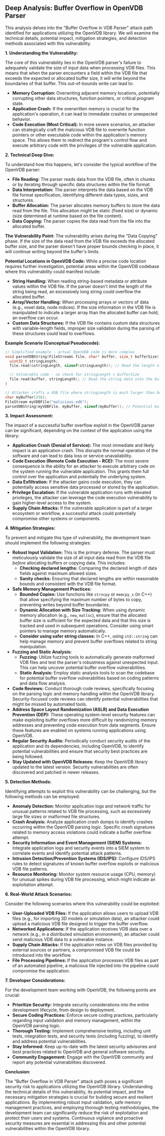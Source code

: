 ## Deep Analysis: Buffer Overflow in OpenVDB Parser

This analysis delves into the "Buffer Overflow in VDB Parser" attack path identified for applications utilizing the OpenVDB library. We will examine the technical details, potential impact, mitigation strategies, and detection methods associated with this vulnerability.

**1. Understanding the Vulnerability:**

The core of this vulnerability lies in the OpenVDB parser's failure to adequately validate the size of input data when processing VDB files. This means that when the parser encounters a field within the VDB file that exceeds the expected or allocated buffer size, it will write beyond the boundaries of that buffer. This out-of-bounds write can lead to:

* **Memory Corruption:** Overwriting adjacent memory locations, potentially corrupting other data structures, function pointers, or critical program state.
* **Application Crash:**  If the overwritten memory is crucial for the application's operation, it can lead to immediate crashes or unexpected behavior.
* **Code Execution (Most Critical):** In more severe scenarios, an attacker can strategically craft the malicious VDB file to overwrite function pointers or other executable code within the application's memory space. This allows them to redirect the program's control flow and execute arbitrary code with the privileges of the vulnerable application.

**2. Technical Deep Dive:**

To understand how this happens, let's consider the typical workflow of the OpenVDB parser:

* **File Reading:** The parser reads data from the VDB file, often in chunks or by iterating through specific data structures within the file format.
* **Data Interpretation:**  The parser interprets the data based on the VDB file format specification, identifying different data types, sizes, and structures.
* **Buffer Allocation:**  The parser allocates memory buffers to store the data read from the file. This allocation might be static (fixed size) or dynamic (size determined at runtime based on the file content).
* **Data Copying:** The parser copies the data read from the file into the allocated buffer.

**The Vulnerability Point:** The vulnerability arises during the "Data Copying" phase. If the size of the data read from the VDB file exceeds the allocated buffer size, and the parser doesn't have proper bounds checking in place, it will continue writing beyond the buffer's limits.

**Potential Locations in OpenVDB Code:** While a precise code location requires further investigation, potential areas within the OpenVDB codebase where this vulnerability could manifest include:

* **String Handling:** When reading string-based metadata or attribute values within the VDB file. If the parser doesn't limit the length of the string being read, an excessively long string could overflow the allocated buffer.
* **Array/Vector Handling:** When processing arrays or vectors of data (e.g., voxel data, node indices). If the size information in the VDB file is manipulated to indicate a larger array than the allocated buffer can hold, an overflow can occur.
* **Custom Data Structures:** If the VDB file contains custom data structures with variable-length fields, improper size validation during the parsing of these structures could lead to overflows.

**Example Scenario (Conceptual Pseudocode):**

```c++
// Simplified example - actual OpenVDB code is more complex
void parseVDBString(FileStream& file, char* buffer, size_t bufferSize) {
  uint32_t stringLength;
  file.read(&stringLength, sizeof(stringLength)); // Read the length of the string from the file

  // Vulnerable code - no check for stringLength > bufferSize
  file.read(buffer, stringLength); // Read the string data into the buffer
}

// Attacker crafts a VDB file where stringLength is much larger than bufferSize
char myBuffer[256];
FileStream myVDBFile("malicious.vdb");
parseVDBString(myVDBFile, myBuffer, sizeof(myBuffer)); // Potential buffer overflow
```

**3. Impact Assessment:**

The impact of a successful buffer overflow exploit in the OpenVDB parser can be significant, depending on the context of the application using the library:

* **Application Crash (Denial of Service):**  The most immediate and likely impact is an application crash. This disrupts the normal operation of the software and can lead to data loss or service unavailability.
* **Code Execution (Remote Code Execution - RCE):**  The most severe consequence is the ability for an attacker to execute arbitrary code on the system running the vulnerable application. This grants them full control over the application and potentially the underlying system.
* **Data Exfiltration:** If the attacker gains code execution, they can potentially access sensitive data processed or stored by the application.
* **Privilege Escalation:** If the vulnerable application runs with elevated privileges, the attacker can leverage the code execution vulnerability to gain higher-level access to the system.
* **Supply Chain Attacks:** If the vulnerable application is part of a larger ecosystem or workflow, a successful attack could potentially compromise other systems or components.

**4. Mitigation Strategies:**

To prevent and mitigate this type of vulnerability, the development team should implement the following strategies:

* **Robust Input Validation:** This is the primary defense. The parser must meticulously validate the size of all input data read from the VDB file *before* allocating buffers or copying data. This includes:
    * **Checking declared lengths:** Comparing the declared length of data fields against maximum allowed sizes.
    * **Sanity checks:** Ensuring that declared lengths are within reasonable bounds and consistent with the VDB file format.
* **Safe Memory Management Practices:**
    * **Bounded Copies:** Use functions like `strncpy` or `memcpy_s` (in C++) that allow specifying the maximum number of bytes to copy, preventing writes beyond buffer boundaries.
    * **Dynamic Allocation with Size Tracking:** When using dynamic memory allocation (e.g., `new`, `malloc`), ensure that the allocated buffer size is sufficient for the expected data and that this size is tracked and used in subsequent operations. Consider using smart pointers to manage memory automatically.
    * **Consider using safer string classes:**  In C++, using `std::string` can help manage memory and prevent buffer overflows related to string manipulation.
* **Fuzzing and Static Analysis:**
    * **Fuzzing:** Utilize fuzzing tools to automatically generate malformed VDB files and test the parser's robustness against unexpected input. This can help uncover potential buffer overflow vulnerabilities.
    * **Static Analysis:** Employ static analysis tools to scan the codebase for potential buffer overflow vulnerabilities based on coding patterns and data flow analysis.
* **Code Reviews:** Conduct thorough code reviews, specifically focusing on the parsing logic and memory handling within the OpenVDB library. Security-focused code reviews can identify potential vulnerabilities that might be missed by automated tools.
* **Address Space Layout Randomization (ASLR) and Data Execution Prevention (DEP):** These operating system-level security features can make exploiting buffer overflows more difficult by randomizing memory addresses and preventing code execution from data segments. Ensure these features are enabled on systems running applications using OpenVDB.
* **Regular Security Audits:** Periodically conduct security audits of the application and its dependencies, including OpenVDB, to identify potential vulnerabilities and ensure that security best practices are being followed.
* **Stay Updated with OpenVDB Releases:**  Keep the OpenVDB library updated to the latest version. Security vulnerabilities are often discovered and patched in newer releases.

**5. Detection Methods:**

Identifying attempts to exploit this vulnerability can be challenging, but the following methods can be employed:

* **Anomaly Detection:** Monitor application logs and network traffic for unusual patterns related to VDB file processing, such as excessively large file sizes or malformed file structures.
* **Crash Analysis:** Analyze application crash dumps to identify crashes occurring within the OpenVDB parsing logic. Specific crash signatures related to memory access violations could indicate a buffer overflow attempt.
* **Security Information and Event Management (SIEM) Systems:** Integrate application logs and security events into a SIEM system to correlate events and identify potential attack patterns.
* **Intrusion Detection/Prevention Systems (IDS/IPS):** Configure IDS/IPS rules to detect signatures of known buffer overflow exploits or malicious VDB file patterns.
* **Resource Monitoring:** Monitor system resource usage (CPU, memory) for unusual spikes during VDB file processing, which might indicate an exploitation attempt.

**6. Real-World Attack Scenarios:**

Consider the following scenarios where this vulnerability could be exploited:

* **User-Uploaded VDB Files:** If the application allows users to upload VDB files (e.g., for importing 3D models or simulation data), an attacker could upload a malicious VDB file designed to trigger the buffer overflow.
* **Networked Applications:** If the application receives VDB data over a network (e.g., in a distributed simulation environment), an attacker could send malicious VDB data to a vulnerable instance.
* **Supply Chain Attacks:** If the application relies on VDB files provided by external sources or partners, a compromised VDB file could be introduced into the workflow.
* **File Processing Pipelines:** If the application processes VDB files as part of an automated pipeline, a malicious file injected into the pipeline could compromise the application.

**7. Developer Considerations:**

For the development team working with OpenVDB, the following points are crucial:

* **Prioritize Security:**  Integrate security considerations into the entire development lifecycle, from design to deployment.
* **Secure Coding Practices:** Enforce secure coding practices, particularly regarding input validation and memory management, within the OpenVDB parsing logic.
* **Thorough Testing:** Implement comprehensive testing, including unit tests, integration tests, and security tests (including fuzzing), to identify and address potential vulnerabilities.
* **Stay Informed:** Keep up-to-date with the latest security advisories and best practices related to OpenVDB and general software security.
* **Community Engagement:** Engage with the OpenVDB community and report any potential vulnerabilities discovered.

**Conclusion:**

The "Buffer Overflow in VDB Parser" attack path poses a significant security risk to applications utilizing the OpenVDB library. Understanding the technical details of this vulnerability, its potential impact, and the necessary mitigation strategies is crucial for building secure and resilient applications. By implementing robust input validation, safe memory management practices, and employing thorough testing methodologies, the development team can significantly reduce the risk of exploitation and protect their users and systems. Continuous vigilance and proactive security measures are essential in addressing this and other potential vulnerabilities within the OpenVDB library.
